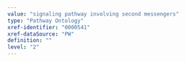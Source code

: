 ```yaml
---
value: "signaling pathway involving second messengers"
type: "Pathway Ontology"
xref-identifier: "0000541"
xref-dataSource: "PW"
definition: ""
level: "2"
---
```

